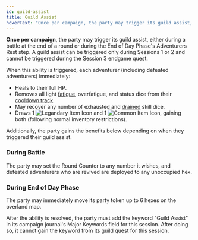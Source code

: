 ```yaml
---
id: guild-assist
title: Guild Assist
hoverText: "Once per campaign, the party may trigger its guild assist, either during a battle at the end of a round or during the End of Day Phase's Adventurers Rest step. A guild assist can be triggered only during Sessions 1 or 2 and cannot be triggered during the Session 3 endgame quest."
---
```


**Once per campaign**, the party may trigger its guild assist, either during a battle at the end of a round or during the End of Day Phase's Adventurers Rest step. A guild assist can be triggered only during Sessions 1 or 2 and cannot be triggered during the Session 3 endgame quest.

When this ability is triggered, each adventurer (including defeated adventurers) immediately:

- Heals to their full HP.
- Removes all light [fatigue](/docs/glossary/fatigue), overfatigue, and status dice from their [cooldown track](/docs/glossary/cooldown-track).
- May recover any number of exhausted and [drained](/docs/glossary/drained) skill dice.
- Draws 1 <img src="/icons/legendary-item.svg" alt="Legandary Item Icon" class="icon-svg" /> and 1 <img src="/icons/common-item.svg" alt="Common Item Icon" class="icon-svg" />, gaining both (following normal inventory restrictions).

Additionally, the party gains the benefits below depending on when they triggered their guild assist.

### During Battle

The party may set the Round Counter to any number it wishes, and defeated adventurers who are revived are deployed to any unoccupied hex.

### During End of Day Phase

The party may immediately move its party token up to 6 hexes on the overland map.

After the ability is resolved, the party must add the keyword "Guild Assist" in its campaign journal's Major Keywords field for this session. After doing so, it cannot gain the keyword from its guild quest for this session.
